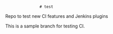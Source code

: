                    # test
Repo to test new CI features and Jenkins plugins

This is a sample branch for testing CI. 
